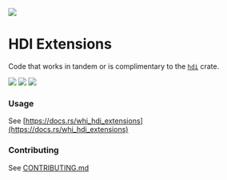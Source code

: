 [![](https://img.shields.io/crates/v/whi_hdi_extensions?style=flat-square)](https://crates.io/crates/whi_hdi_extensions)

# HDI Extensions
Code that works in tandem or is complimentary to the [`hdi`](https://docs.rs/hdi) crate.


[![](https://img.shields.io/github/issues-raw/mjbrisebois/rust-hdi-extensions?style=flat-square)](https://github.com/mjbrisebois/rust-hdi-extensions/issues)
[![](https://img.shields.io/github/issues-closed-raw/mjbrisebois/rust-hdi-extensions?style=flat-square)](https://github.com/mjbrisebois/rust-hdi-extensions/issues?q=is%3Aissue+is%3Aclosed)
[![](https://img.shields.io/github/issues-pr-raw/mjbrisebois/rust-hdi-extensions?style=flat-square)](https://github.com/mjbrisebois/rust-hdi-extensions/pulls)


### Usage

See [https://docs.rs/whi_hdi_extensions](https://docs.rs/whi_hdi_extensions)


### Contributing

See [CONTRIBUTING.md](CONTRIBUTING.md)
